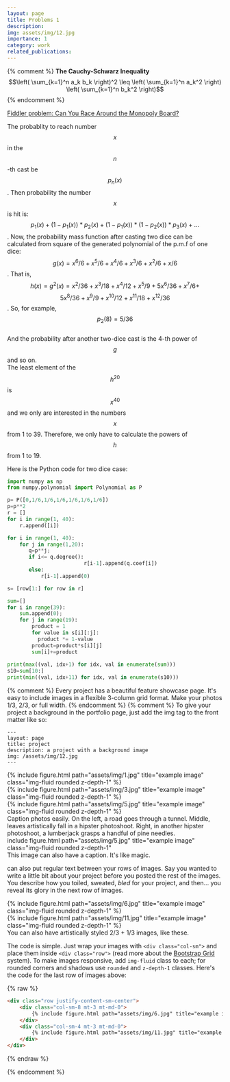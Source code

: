 ```yaml
---
layout: page
title: Problems 1
description:
img: assets/img/12.jpg
importance: 1
category: work
related_publications: 
---
```

{% comment %}
**The Cauchy-Schwarz Inequality**
$$\left( \sum_{k=1}^n a_k b_k \right)^2 \leq \left( \sum_{k=1}^n a_k^2 \right) \left( \sum_{k=1}^n b_k^2 \right)$$
{% endcomment %}

[Fiddler problem: Can You Race Around the Monopoly Board?](https://thefiddler.substack.com/p/can-you-race-around-the-monopoly)

The probablity to reach number $$x$$ in the $$n$$-th cast be $$p_n(x)$$. Then probability the number $$x$$ is hit is:  
$$ p_1(x)+(1-p_1(x))*p_2(x)+(1-p_1(x))*(1-p_2(x))*p_3(x)+\ldots $$. Now, the probability mass function after casting two dice can be calculated from square of the generated polynomial of the p.m.f of one dice: $$ g(x)=x^6/6+x^5/6+x^4/6+x^3/6+x^2/6+x/6 $$.  That is, $$ h(x)=g^2(x)=x^2/36 + x^3/18 + x^4/12 + x^5/9 + 5 x^6/36 + x^7/6 + $$ $$ 5 x^8/36 + x^9/9 + x^{10}/12 + x^{11}/18 + x^{12}/36 $$. So, for example, $$ p_2(8)=5/36 $$  
And the probability after another two-dice cast is the 4-th power of $$g$$ and so on.  
The least element of the $$ h^{20} $$ is $$ x^{40} $$ and we only are interested in the numbers $$x$$ from 1 to 39. Therefore, we only have to calculate the powers of $$h$$ from 1 to 19.  

Here is the Python code for two dice case:

```python
import numpy as np
from numpy.polynomial import Polynomial as P

p= P([0,1/6,1/6,1/6,1/6,1/6,1/6])
p=p**2    
r = []
for i in range(1, 40):
    r.append([i])

for i in range(1, 40):
    for j in range(1,20):
       q=p**j;
       if i<= q.degree():       
                         r[i-1].append(q.coef[i])
       else:
           r[i-1].append(0)

s= [row[1:] for row in r]

sum=[]
for i in range(39):
    sum.append(0);
    for j in range(19):
        product = 1
        for value in s[i][:j]:
          product *= 1-value
        product=product*s[i][j]
        sum[i]+=product
        
print(max((val, idx+1) for idx, val in enumerate(sum)))
s10=sum[10:]
print(min((val, idx+11) for idx, val in enumerate(s10)))
```


{% comment %} Every project has a beautiful feature showcase page.
It's easy to include images in a flexible 3-column grid format.
Make your photos 1/3, 2/3, or full width. {% endcomment %}
{% comment %}
To give your project a background in the portfolio page, just add the img tag to the front matter like so:

    ---
    layout: page
    title: project
    description: a project with a background image
    img: /assets/img/12.jpg
    ---
<div class="row">
    <div class="col-sm mt-3 mt-md-0">
        {% include figure.html path="assets/img/1.jpg" title="example image" class="img-fluid rounded z-depth-1" %}
    </div>
    <div class="col-sm mt-3 mt-md-0">
        {% include figure.html path="assets/img/3.jpg" title="example image" class="img-fluid rounded z-depth-1" %}
    </div>
    <div class="col-sm mt-3 mt-md-0">
        {% include figure.html path="assets/img/5.jpg" title="example image" class="img-fluid rounded z-depth-1" %}
    </div>
</div>
<div class="caption">
    Caption photos easily. On the left, a road goes through a tunnel. Middle, leaves artistically fall in a hipster photoshoot. Right, in another hipster photoshoot, a lumberjack grasps a handful of pine needles.
</div>
<div class="row">
    <div class="col-sm mt-3 mt-md-0">
        include figure.html path="assets/img/5.jpg" title="example image" class="img-fluid rounded z-depth-1" 
    </div>
</div>
<div class="caption">
    This image can also have a caption. It's like magic.
</div>

can also put regular text between your rows of images.
Say you wanted to write a little bit about your project before you posted the rest of the images.
You describe how you toiled, sweated, *bled* for your project, and then... you reveal its glory in the next row of images.


<div class="row justify-content-sm-center">
    <div class="col-sm-8 mt-3 mt-md-0">
        {% include figure.html path="assets/img/6.jpg" title="example image" class="img-fluid rounded z-depth-1" %}
    </div>
    <div class="col-sm-4 mt-3 mt-md-0">
        {% include figure.html path="assets/img/11.jpg" title="example image" class="img-fluid rounded z-depth-1" %}
    </div>
</div>
<div class="caption">
  You can also have artistically styled 2/3 + 1/3 images, like these.
</div>


The code is simple.
Just wrap your images with `<div class="col-sm">` and place them inside `<div class="row">` (read more about the <a href="https://getbootstrap.com/docs/4.4/layout/grid/">Bootstrap Grid</a> system).
To make images responsive, add `img-fluid` class to each; for rounded corners and shadows use `rounded` and `z-depth-1` classes.
Here's the code for the last row of images above:

{% raw %}
```html
<div class="row justify-content-sm-center">
    <div class="col-sm-8 mt-3 mt-md-0">
        {% include figure.html path="assets/img/6.jpg" title="example image" class="img-fluid rounded z-depth-1" %}
    </div>
    <div class="col-sm-4 mt-3 mt-md-0">
        {% include figure.html path="assets/img/11.jpg" title="example image" class="img-fluid rounded z-depth-1" %}
    </div>
</div>
```
{% endraw %}

{% endcomment %}

